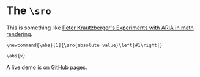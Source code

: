 # The ``\sro``

This is something like [Peter Krautzberger's Experiments with ARIA in math rendering](https://www.peterkrautzberger.org/0192/).

```
\newcommand{\abs}[1]{\sro{absolute value}\left|#1\right|}

\abs{x}
```

A live demo is [on GitHub pages](https://kisonecat.github.io/screen-reader-demo/index.html).
